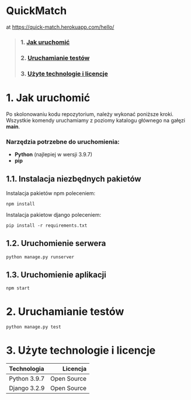 # QuickMatch
at https://quick-match.herokuapp.com/hello/

> ### 1. [Jak uruchomić](https://github.com/TripleM-MMM/QuickMatch/blob/main/README.md#1-jak-uruchomi%C4%87-1)
> ### 2. [Uruchamianie testów](https://github.com/TripleM-MMM/QuickMatch/blob/main/README.md#2-uruchamianie-test%C3%B3w-1)  
> ### 3. [Użyte technologie i licencje](https://github.com/TripleM-MMM/QuickMatch/blob/main/README.md#3-u%C5%BCyte-technologie-i-licencje-1)

# 1. Jak uruchomić
Po skolonowaniu kodu repozytorium, należy wykonać poniższe kroki. Wszystkie komendy uruchamiamy z poziomy katalogu głównego na gałęzi **main**.
### Narzędzia potrzebne do uruchomienia:
* **Python** (najlepiej w wersji 3.9.7)
* **pip**
## 1.1. Instalacja niezbędnych pakietów
Instalacja pakietów npm poleceniem:
```
npm install
```
Instalacja pakietow django poleceniem:
```
pip install -r requirements.txt
```
## 1.2. Uruchomienie serwera
```
python manage.py runserver
```
## 1.3. Uruchomienie aplikacji
```
npm start
```
# 2. Uruchamianie testów
```
python manage.py test
```
# 3. Użyte technologie i licencje
| Technologia    | Licencja   |
|:---------------|-----------:|
| Python 3.9.7   | Open Source |
| Django 3.2.9   | Open Source |
